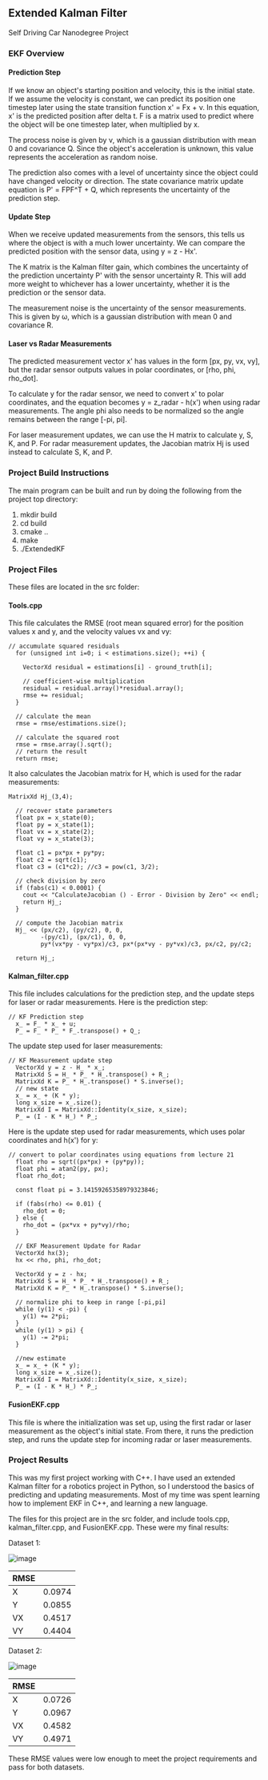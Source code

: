 ## Extended Kalman Filter
Self Driving Car Nanodegree Project

### EKF Overview

#### Prediction Step
If we know an object's starting position and velocity, this is the initial state. If we assume the velocity is constant, we can predict its position one timestep later using the state transition function x' = Fx + ν. In this equation, x' is the predicted position after delta t. F is a matrix used to predict where the object will be one timestep later, when multiplied by x.

The process noise is given by ν, which is a gaussian distribution with mean 0 and covariance Q. Since the object's acceleration is unknown, this value represents the acceleration as random noise.

The prediction also comes with a level of uncertainty since the object could have changed velocity or direction. The state covariance matrix update equation is P' = FPF^T + Q, which represents the uncertainty of the prediction step.

#### Update Step
When we receive updated measurements from the sensors, this tells us where the object is with a much lower uncertainty. We can compare the predicted position with the sensor data, using y = z - Hx'.

The K matrix is the Kalman filter gain, which combines the uncertainty of the prediction uncertainty P' with the sensor uncertainty R. This will add more weight to whichever has a lower uncertainty, whether it is the prediction or the sensor data.

The measurement noise is the uncertainty of the sensor measurements. This is given by ω, which is a gaussian distribution with mean 0 and covariance R.

#### Laser vs Radar Measurements
The predicted measurement vector x' has values in the form [px, py, vx, vy], but the radar sensor outputs values in polar coordinates, or [rho, phi, rho_dot].

To calculate y for the radar sensor, we need to convert x' to polar coordinates, and the equation becomes y = z_radar - h(x') when using radar measurements. The angle phi also needs to be normalized so the angle remains between the range [-pi, pi].

For laser measurement updates, we can use the H matrix to calculate y, S, K, and P. For radar measurement updates, the Jacobian matrix Hj is used instead to calculate S, K, and P.

### Project Build Instructions

The main program can be built and run by doing the following from the project top directory:

1. mkdir build
2. cd build
3. cmake ..
4. make
5. ./ExtendedKF

### Project Files

These files are located in the src folder:

#### Tools.cpp

This file calculates the RMSE (root mean squared error) for the position values x and y, and the velocity values vx and vy:

```
// accumulate squared residuals
  for (unsigned int i=0; i < estimations.size(); ++i) {

    VectorXd residual = estimations[i] - ground_truth[i];

    // coefficient-wise multiplication
    residual = residual.array()*residual.array();
    rmse += residual;
  }

  // calculate the mean
  rmse = rmse/estimations.size();

  // calculate the squared root
  rmse = rmse.array().sqrt();
  // return the result
  return rmse;
```

It also calculates the Jacobian matrix for H, which is used for the radar measurements:

```
MatrixXd Hj_(3,4);
  
  // recover state parameters
  float px = x_state(0);
  float py = x_state(1);
  float vx = x_state(2);
  float vy = x_state(3);
  
  float c1 = px*px + py*py;
  float c2 = sqrt(c1);
  float c3 = (c1*c2); //c3 = pow(c1, 3/2);
  
  // check division by zero
  if (fabs(c1) < 0.0001) {
    cout << "CalculateJacobian () - Error - Division by Zero" << endl;
    return Hj_;
  }

  // compute the Jacobian matrix
  Hj_ << (px/c2), (py/c2), 0, 0,
         -(py/c1), (px/c1), 0, 0,
         py*(vx*py - vy*px)/c3, px*(px*vy - py*vx)/c3, px/c2, py/c2;
  
  return Hj_;
```

#### Kalman_filter.cpp

This file includes calculations for the prediction step, and the update steps for laser or radar measurements. Here is the prediction step:

```
// KF Prediction step
  x_ = F_ * x_ + u;
  P_ = F_ * P_ * F_.transpose() + Q_;
```

The update step used for laser measurements:

```
// KF Measurement update step
  VectorXd y = z - H_ * x_;
  MatrixXd S = H_ * P_ * H_.transpose() + R_;
  MatrixXd K = P_ * H_.transpose() * S.inverse();
  // new state
  x_ = x_ + (K * y);
  long x_size = x_.size();
  MatrixXd I = MatrixXd::Identity(x_size, x_size);
  P_ = (I - K * H_) * P_;
```

Here is the update step used for radar measurements, which uses polar coordinates and h(x') for y:

```
// convert to polar coordinates using equations from lecture 21
  float rho = sqrt((px*px) + (py*py));
  float phi = atan2(py, px);
  float rho_dot;
  
  const float pi = 3.14159265358979323846;
  
  if (fabs(rho) <= 0.01) {
    rho_dot = 0;
  } else {
    rho_dot = (px*vx + py*vy)/rho;
  }
  
  // EKF Measurement Update for Radar
  VectorXd hx(3);
  hx << rho, phi, rho_dot;
  
  VectorXd y = z - hx;  
  MatrixXd S = H_ * P_ * H_.transpose() + R_;
  MatrixXd K = P_ * H_.transpose() * S.inverse();
  
  // normalize phi to keep in range [-pi,pi]
  while (y(1) < -pi) {
    y(1) += 2*pi;
  }
  while (y(1) > pi) {
    y(1) -= 2*pi;
  }
  
  //new estimate
  x_ = x_ + (K * y);
  long x_size = x_.size();
  MatrixXd I = MatrixXd::Identity(x_size, x_size);
  P_ = (I - K * H_) * P_;
```

#### FusionEKF.cpp

This file is where the initialization was set up, using the first radar or laser measurement as the object's initial state. From there, it runs the prediction step, and runs the update step for incoming radar or laser measurements. 

### Project Results

This was my first project working with C++. I have used an extended Kalman filter for a robotics project in Python, so I understood the basics of predicting and updating measurements. Most of my time was spent learning how to implement EKF in C++, and learning a new language. 

The files for this project are in the src folder, and include tools.cpp, kalman_filter.cpp, and FusionEKF.cpp. These were my final results:

Dataset 1:

![image](https://user-images.githubusercontent.com/74683142/122806451-53ef8480-d298-11eb-8917-a7e5abda59b6.png)

| RMSE |   |
|------|-------|
| X | 0.0974 |
| Y | 0.0855 |
| VX | 0.4517 |
| VY | 0.4404 |

Dataset 2:

![image](https://user-images.githubusercontent.com/74683142/122806541-6e296280-d298-11eb-9f1e-757232a826f5.png)

| RMSE |   |
|------|-------|
| X | 0.0726 |
| Y | 0.0967 |
| VX | 0.4582 |
| VY | 0.4971 |
  
These RMSE values were low enough to meet the project requirements and pass for both datasets.

